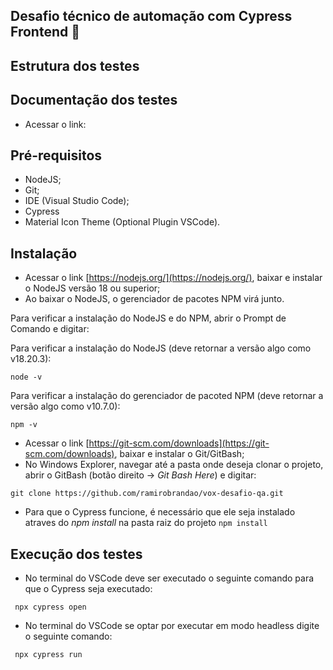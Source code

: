 ## Desafio técnico de automação com Cypress Frontend 💙

## Estrutura dos testes 

## Documentação dos testes 

- Acessar o link:  

## Pré-requisitos

- NodeJS;
- Git;
- IDE (Visual Studio Code);
- Cypress 
- Material Icon Theme (Optional Plugin VSCode).

## Instalação
- Acessar o link [https://nodejs.org/](https://nodejs.org/), baixar e instalar o NodeJS versão 18 ou superior;
- Ao baixar o NodeJS, o gerenciador de pacotes NPM virá junto. 

Para verificar a instalação do NodeJS e do NPM, abrir o Prompt de Comando e digitar:

Para verificar a instalação do NodeJS (deve retornar a versão algo como v18.20.3):

``node -v `` 

Para verificar a instalação do gerenciador de pacoted NPM (deve retornar a versão algo como v10.7.0):

``npm -v ``
- Acessar o link [https://git-scm.com/downloads](https://git-scm.com/downloads), baixar e instalar o Git/GitBash;
 - No Windows Explorer, navegar até a pasta onde deseja clonar o projeto, abrir o GitBash (botão direito -> *Git Bash Here*) e digitar:

``git clone https://github.com/ramirobrandao/vox-desafio-qa.git ``
 - Para que o Cypress funcione, é necessário que ele seja instalado atraves do *npm install* na pasta raiz do projeto
``npm install``

## Execução dos testes

- No terminal do VSCode deve ser executado o seguinte comando para que o Cypress seja executado:

`` npx cypress open``

- No terminal do VSCode se optar por executar em modo headless digite o seguinte comando: 

`` npx cypress run``




